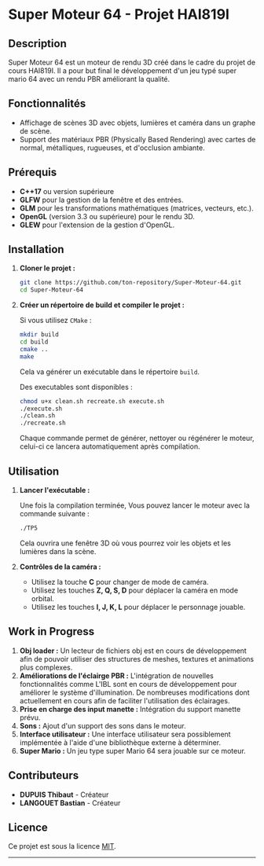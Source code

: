 # Super Moteur 64 - Projet HAI819I

## Description

Super Moteur 64 est un moteur de rendu 3D créé dans le cadre du projet de cours HAI819I. Il a pour but final le développement d'un jeu typé super mario 64 avec un rendu PBR améliorant la qualité.

## Fonctionnalités

- Affichage de scènes 3D avec objets, lumières et caméra dans un graphe de scène.
- Support des matériaux PBR (Physically Based Rendering) avec cartes de normal, métalliques, rugueuses, et d'occlusion ambiante.

## Prérequis

- **C++17** ou version supérieure
- **GLFW** pour la gestion de la fenêtre et des entrées.
- **GLM** pour les transformations mathématiques (matrices, vecteurs, etc.).
- **OpenGL** (version 3.3 ou supérieure) pour le rendu 3D.
- **GLEW** pour l'extension de la gestion d'OpenGL.

## Installation

1. **Cloner le projet :**

   ```bash
   git clone https://github.com/ton-repository/Super-Moteur-64.git
   cd Super-Moteur-64
   ```

2. **Créer un répertoire de build et compiler le projet :**

   Si vous utilisez `CMake` :

   ```bash
   mkdir build
   cd build
   cmake ..
   make
   ```

   Cela va générer un exécutable dans le répertoire `build`.

   Des executables sont disponibles :

   ```bash
   chmod u+x clean.sh recreate.sh execute.sh
   ./execute.sh
   ./clean.sh
   ./recreate.sh
   ```

   Chaque commande permet de générer, nettoyer ou régénérer le moteur, celui-ci ce lancera automatiquement après compilation.


## Utilisation

1. **Lancer l'exécutable :**

   Une fois la compilation terminée, Vous pouvez lancer le moteur avec la commande suivante :

   ```bash
   ./TP5
   ```

   Cela ouvrira une fenêtre 3D où vous pourrez voir les objets et les lumières dans la scène.

2. **Contrôles de la caméra :**
   - Utilisez la touche **C** pour changer de mode de caméra. 
   - Utilisez les touches **Z, Q, S, D** pour déplacer la caméra en mode orbital.
   - Utilisez les touches **I, J, K, L** pour déplacer le personnage jouable.

## Work in Progress
1. **Obj loader :**
    Un lecteur de fichiers obj est en cours de développement afin de pouvoir utiliser des structures de meshes, textures et animations plus complexes.
2. **Améliorations de l'éclairge PBR :**
    L'intégration de nouvelles fonctionnalités comme L'IBL sont en cours de développement pour améliorer le système d'illumination.
    De nombreuses modifications dont actuellement en cours afin de faciliter l'utilisation des éclairages.
3. **Prise en charge des input manette :**
    Intégration du support manette prévu.
4. **Sons :**
    Ajout d'un support des sons dans le moteur.
5. **Interface utilisateur :**
    Une interface utilisateur sera possiblement implémentée à l'aide d'une bibliothèque externe à déterminer.
6. **Super Mario :**
    Un jeu type super Mario 64 sera jouable sur ce moteur.

## Contributeurs

- **DUPUIS Thibaut** - Créateur
- **LANGOUET Bastian** - Créateur

## Licence

Ce projet est sous la licence [MIT](LICENSE).

---